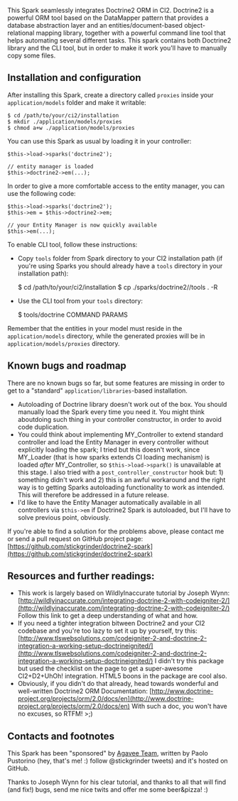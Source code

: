 This Spark seamlessly integrates Doctrine2 ORM in CI2.
Doctrine2 is a powerful ORM tool based on the DataMapper pattern that provides a database abstraction layer and an entities/document-based object-relational mapping library, together with a powerful command line tool that helps automating several different tasks.
This spark contains both Doctrine2 library and the CLI tool, but in order to make it work you'll have to manually copy some files.

## Installation and configuration

After installing this Spark, create a directory called `proxies` inside your `application/models` folder and make it writable:

    $ cd /path/to/your/ci2/installation
    $ mkdir ./application/models/proxies
    $ chmod a+w ./application/models/proxies

You can use this Spark as usual by loading it in your controller:

    $this->load->sparks('doctrine2');

    // entity manager is loaded
    $this->doctrine2->em(...);

In order to give a more comfortable access to the entity manager, you can use the following code:

    $this->load->sparks('doctrine2');
    $this->em = $this->doctrine2->em;

    // your Entity Manager is now quickly available
    $this->em(...);

To enable CLI tool, follow these instructions:

- Copy `tools` folder from Spark directory to your CI2 installation path (if you're using Sparks you should already have a `tools` directory in your installation path):

    $ cd /path/to/your/ci2/installation
    $ cp ./sparks/doctrine2/<CURRENT-VERSION>/tools . -R

- Use the CLI tool from your `tools` directory:

    $ tools/doctrine COMMAND PARAMS

Remember that the entities in your model must reside in the `application/models` directory, while the generated proxies will be in `application/models/proxies` directory.

## Known bugs and roadmap

There are no known bugs so far, but some features are missing in order to get to a "standard" `application/libraries`-based installation.

* Autoloading of Doctrine library doesn't work out of the box. You should manually load the Spark every time you need it. You might think aboutdoing such thing in your controller constructor, in order to avoid code duplication.
* You could think about implementing MY_Controller to extend standard controller and load the Entity Manager in every controller without explicitly loading the spark; I tried but this doesn't work, since MY_Loader (that is how sparks extends CI loading mechanism) is loaded *after* MY_Controller, so `$this->load->spark()` is unavailable at this stage. I also tried with a `post_controller_constructor` hook but: 1) something didn't work and 2) this is an awful workaround and the right way is to getting Sparks autoloading functionality to work as intended. This will therefore be addressed in a future release.
* I'd like to have the Entity Manager automatically available in all controllers via `$this->em` if Doctrine2 Spark is autoloaded, but I'll have to solve previous point, obviously.

If you're able to find a solution for the problems above, please contact me or send a pull request on GitHub project page:
[https://github.com/stickgrinder/doctrine2-spark](https://github.com/stickgrinder/doctrine2-spark)

## Resources and further readings:

* This work is largely based on WildlyInaccurate tutorial by Joseph Wynn: [http://wildlyinaccurate.com/integrating-doctrine-2-with-codeigniter-2/](http://wildlyinaccurate.com/integrating-doctrine-2-with-codeigniter-2/)
Follow this link to get a deep understanding of what and how.
* If you need a tighter integration bitween Doctrine2 and your CI2 codebase and you're too lazy to set it up by yourself, try this: [http://www.tlswebsolutions.com/codeigniter-2-and-doctrine-2-integration-a-working-setup-doctrineignited/](http://www.tlswebsolutions.com/codeigniter-2-and-doctrine-2-integration-a-working-setup-doctrineignited/)
I didn't try this package but used the checklist on the page to get a super-awesome CI2+D2+UhOh! integration. HTML5 boons in the package are cool also.
* Obviously, if you didn't do that already, head towards wonderful and well-written Doctrine2 ORM Documentation: [http://www.doctrine-project.org/projects/orm/2.0/docs/en](http://www.doctrine-project.org/projects/orm/2.0/docs/en)
With such a doc, you won't have no excuses, so RTFM! >;)

## Contacts and footnotes

This Spark has been "sponsored" by [Agavee Team](http://www.agavee.com), written by Paolo Pustorino (hey, that's me! :) follow @stickgrinder tweets) and it's hosted on GitHub.

Thanks to Joseph Wynn for his clear tutorial, and thanks to all that will find (and fix!) bugs, send me nice twits and offer me some beer&pizza! :)
